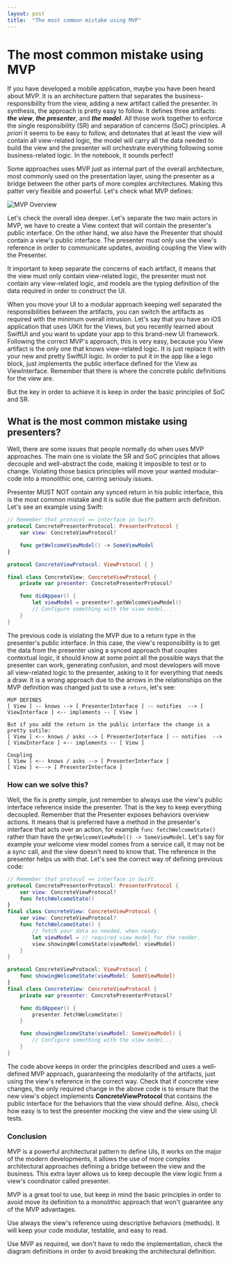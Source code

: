 ```yaml
---
layout: post
title:  "The most common mistake using MVP"
---
```



# The most common mistake using MVP 

If you have developed a mobile application, maybe you have been heard about MVP. It is an architecture pattern that separates the business-responsibility from the view, adding a new artifact called the presenter. In synthesis, the approach is pretty easy to follow. It defines three artifacts: ***the view***, ***the presenter***, and ***the model***. All those work together to enforce the single responsibility (SR) and separation of concerns (SoC) principles. *A priori* it seems to be easy to follow, and detonates that at least the view will contain all view-related logic, the model will carry all the data needed to build the view and the presenter will orchestrate everything following some business-related logic. In the notebook, it sounds perfect!

Some approaches uses MVP just as internal part of the overall architecture, most commonly used on the presentation layer, using the presenter as a bridge between the other parts of more complex architectures. Making this patter very flexible and powerful. Let's check what MVP defines: 

![MVP Overview](https://upload.wikimedia.org/wikipedia/commons/d/dc/Model_View_Presenter_GUI_Design_Pattern.png)

Let's check the overall idea deeper. Let's separate the two main actors in MVP, we have to create a View context that will contain the presenter's public interface. On the other hand, we also have the Presenter that should contain a view's public interface. The presenter must only use the view's reference in order to communicate updates, avoiding coupling the View with the Presenter.

It important to keep separate the concerns of each artifact, it means that the view must only contain view-related logic, the presenter must not contain any view-related logic, and models are the typing definition of the data required in order to construct the UI. 

When you move your UI to a modular approach keeping well separated the responsibilities between the artifacts, you can switch the artifacts as required with the minimum overall intrusion. Let's say that you have an iOS application that uses UIKit for the Views, but you recently learned about SwiftUI and you want to update your app to this brand-new UI framework. Following the correct MVP's approach, this is very easy, because you View artifact is the only one that knows view-related logic. It is just replace it with your new and pretty SwiftUI logic. In order to put it in the app like a lego block, just implements the public interface defined for the View as ViewInterface. Remember that there is where the concrete public definitions for the view are.

But the key in order to achieve it is keep in order the basic principles of SoC and SR.

## What is the most common mistake using presenters?

Well, there are some issues that people normally do when uses MVP approaches. The main one is violate the SR and SoC principles that allows decouple and well-abstract the code, making it imposible to test or to change. Violating those basics principles will move your wanted modular-code into a monolithic one, carring seriouly issues.

Presenter MUST NOT contain any synced return in his public interface, this is the most common mistake and it is sutile due the pattern arch definition. Let's see an example using Swift:

```swift
// Remember that protocol == interface in Swift.
protocol ConcretePresenterProtocol: PresenterProtocol {
    var view: ConcreteViewProtocol?

    func getWelcomeViewModel() -> SomeViewModel
}

protocol ConcreteViewProtocol: ViewProtocol { }

final class ConcreteView: ConcreteViewProtocol {
    private var presenter: ConcretePresenterProtocol?

    func didAppear() {
        let viewModel = presenter?.getWelcomeViewModel()
        // Configure something with the view model...
    }
}
```

The previous code is violating the MVP due to a return type in the presenter's public interface. In this case, the view's responsibility is to get the data from the presenter using a synced approach that couples contextual logic, it should know at some point all the possible ways that the presenter can work, generating confusion, and most developers will move all view-related logic to the presenter, asking to it for everything that needs a draw. It is a wrong approach due to the arrows in the relationships on the MVP definition was changed just to use a `return`, let's see:

```
MVP DEFINES 
[ View ] -- knows --> [ PresenterInterface ] -- notifies  --> [ ViewInterface ] <-- implements -- [ View ]

But if you add the return in the public interface the change is a pretty sutile:
[ View ] <-- knows / asks --> [ PresenterInterface ] -- notifies  --> [ ViewInterface ] <-- implements -- [ View ]

Coupling 
[ View ] <-- knows / asks --> [ PresenterInterface ]
[ View ] <---> [ PresenterInterface ]
```

### How can we solve this? 
Well, the fix is pretty simple, just remember to always use the view's public interface reference inside the presenter. That is the key to keep everything decoupled. Remember that the Presenter exposes behaviors overview actions. It means that is preferred have a method in the presenter's interface that acts over an action, for example `func fetchWelcomeState()` rather than have the `getWelcomeViewModel() -> SomeViewModel`. Let's say for example your welcome view model comes from a service call, it may not be a sync call, and the view doesn't need to know that. The reference in the presenter helps us with that. Let's see the correct way of defining previous code: 

```swift
// Remember that protocol == interface in Swift.
protocol ConcretePresenterProtocol: PresenterProtocol {
    var view: ConcreteViewProtocol?
    func fetchWelcomeState()
}
final class ConcreteView: ConcreteViewProtocol { 
    var view: ConcreteViewProtocol?
    func fetchWelcomeState() {
        // fetch your data as needed, when ready:
        let viewModel = // required view model for the render.
        view.showingWelcomeState(viewModel: viewModel)
    }
}

protocol ConcreteViewProtocol: ViewProtocol {
    func showingWelcomeState(viewModel: SomeViewModel)
}
final class ConcreteView: ConcreteViewProtocol {
    private var presenter: ConcretePresenterProtocol?

    func didAppear() {
        presenter.fetchWelcomeState()
    }

    func showingWelcomeState(viewModel: SomeViewModel) {
        // Configure something with the view model...
    }
}
```
The code above keeps in order the principles described and uses a well-defined MVP approach, guaranteeing the modularity of the artifacts, just using the view's reference in the correct way. Check that if concrete view changes, the only required change in the above code is to ensure that the new view's object implements **ConcreteViewProtocol** that contains the public interface for the behaviors that the view should define. Also, check how easy is to test the presenter mocking the view and the view using UI tests.

### Conclusion 

MVP is a powerful architectural pattern to define UIs, it works on the major of the modern developments, it allows the use of more complex architectural approaches defining a bridge between the view and the business. This extra layer allows us to keep decouple the view logic from a view's coordinator called presenter. 

MVP is a great tool to use, but keep in mind the basic principles in order to avoid move its definition to a monolithic approach that won't guarantee any of the MVP advantages. 

Use always the view's reference using descriptive behaviors (methods). It will keep your code modular, testable, and easy to read.

Use MVP as required, we don't have to redo the implementation, check the diagram definitions in order to avoid breaking the architectural definition.